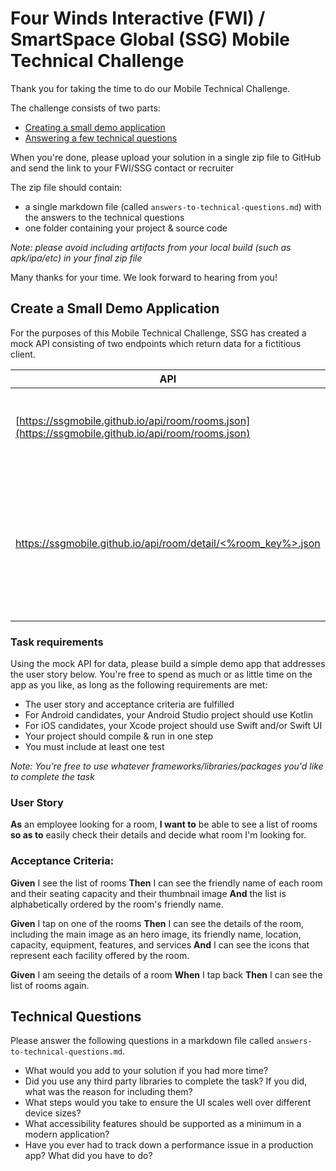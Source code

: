 # Four Winds Interactive (FWI) / SmartSpace Global (SSG) Mobile Technical Challenge

Thank you for taking the time to do our Mobile Technical Challenge.  

The challenge consists of two parts:  

- [Creating a small demo application](#create-a-small-demo-application)  
- [Answering a few technical questions](#technical-questions)  

When you're done, please upload your solution in a single zip file to GitHub and send the link to your FWI/SSG contact or recruiter  

The zip file should contain:  
- a single markdown file (called `answers-to-technical-questions.md`) with the answers to the technical questions  
- one folder containing your project & source code  

_Note: please avoid including artifacts from your local build (such as apk/ipa/etc) in your final zip file_

Many thanks for your time. We look forward to hearing from you!  

## Create a Small Demo Application

For the purposes of this Mobile Technical Challenge, SSG has created a mock API consisting of two endpoints which return data for a fictitious client.

API | Purpose
------------ | -------------
[https://ssgmobile.github.io/api/room/rooms.json](https://ssgmobile.github.io/api/room/rooms.json) | Returns a list of meeting rooms in a building.
[https://ssgmobile.github.io/api/room/detail/<%room_key%>.json](https://ssgmobile.github.io/api/room/detail/0001.json) | Returns the name, location and various facilities offered by room with the given key. 

### Task requirements

Using the mock API for data, please build a simple demo app that addresses the user story below. You're free to spend as much or as little time on the app as you like, as long as the following requirements are met:  

- The user story and acceptance criteria are fulfilled
- For Android candidates, your Android Studio project should use Kotlin  
- For iOS candidates, your Xcode project should use Swift and/or Swift UI  
- Your project should compile & run in one step  
- You must include at least one test  

_Note: You're free to use whatever frameworks/libraries/packages you'd like to complete the task_  


### User Story
**As** an employee looking for a room, **I want to** be able to see a list of rooms **so as to** easily check their details and decide what room I'm looking for. 
 
### Acceptance Criteria:
**Given** I see the list of rooms
**Then** I can see the friendly name of each room and their seating capacity and their thumbnail image
**And** the list is alphabetically ordered by the room's friendly name.
 
**Given** I tap on one of the rooms
**Then** I can see the details of the room, including the main image as an hero image, its friendly name, location, capacity, equipment, features, and services
**And** I can see the icons that represent each facility offered by the room.
 
**Given** I am seeing the details of a room
**When** I tap back
**Then** I can see the list of rooms again.

## Technical Questions

Please answer the following questions in a markdown file called `answers-to-technical-questions.md`.

- What would you add to your solution if you had more time?
- Did you use any third party libraries to complete the task? If you did, what was the reason for including them?
- What steps would you take to ensure the UI scales well over different device sizes?
- What accessibility features should be supported as a minimum in a modern application?
- Have you ever had to track down a performance issue in a production app? What did you have to do?


